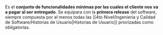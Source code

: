 Es el **conjunto de funcionalidades mínimas por las cuales el cliente nos va a pagar al ser entregado**. Se equipara con la **primera release** del software, siempre compuesta por al menos todas las [[4to Nivel/Ingeniería y Calidad de Software/Historias de Usuario|Historias de Usuario]] priorizadas como obligatorias.
